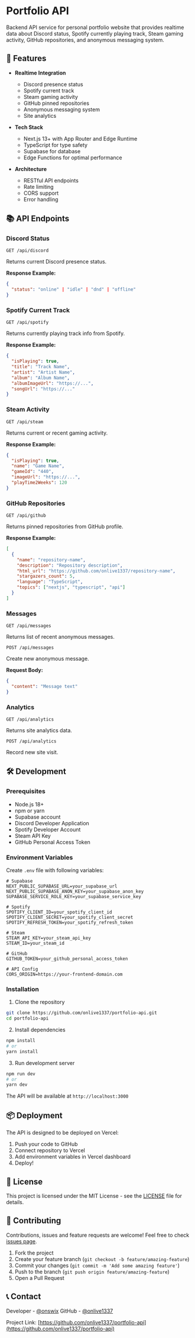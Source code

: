 # Portfolio API

Backend API service for personal portfolio website that provides realtime data about Discord status, Spotify currently playing track, Steam gaming activity, GitHub repositories, and anonymous messaging system.

## 🚀 Features

- **Realtime Integration**
  - Discord presence status
  - Spotify current track
  - Steam gaming activity
  - GitHub pinned repositories
  - Anonymous messaging system
  - Site analytics

- **Tech Stack**
  - Next.js 13+ with App Router and Edge Runtime
  - TypeScript for type safety
  - Supabase for database
  - Edge Functions for optimal performance

- **Architecture**
  - RESTful API endpoints
  - Rate limiting
  - CORS support
  - Error handling

## 📚 API Endpoints

### Discord Status
```
GET /api/discord
```
Returns current Discord presence status.

**Response Example:**
```json
{
  "status": "online" | "idle" | "dnd" | "offline"
}
```

### Spotify Current Track
```
GET /api/spotify
```
Returns currently playing track info from Spotify.

**Response Example:**
```json
{
  "isPlaying": true,
  "title": "Track Name",
  "artist": "Artist Name",
  "album": "Album Name",
  "albumImageUrl": "https://...",
  "songUrl": "https://..."
}
```

### Steam Activity
```
GET /api/steam
```
Returns current or recent gaming activity.

**Response Example:**
```json
{
  "isPlaying": true,
  "name": "Game Name",
  "gameId": "440",
  "imageUrl": "https://...",
  "playTime2Weeks": 120
}
```

### GitHub Repositories
```
GET /api/github
```
Returns pinned repositories from GitHub profile.

**Response Example:**
```json
[
  {
    "name": "repository-name",
    "description": "Repository description",
    "html_url": "https://github.com/onlive1337/repository-name",
    "stargazers_count": 5,
    "language": "TypeScript",
    "topics": ["nextjs", "typescript", "api"]
  }
]
```

### Messages
```
GET /api/messages
```
Returns list of recent anonymous messages.

```
POST /api/messages
```
Create new anonymous message.

**Request Body:**
```json
{
  "content": "Message text"
}
```

### Analytics
```
GET /api/analytics
```
Returns site analytics data.

```
POST /api/analytics
```
Record new site visit.

## 🛠️ Development

### Prerequisites

- Node.js 18+
- npm or yarn
- Supabase account
- Discord Developer Application
- Spotify Developer Account
- Steam API Key
- GitHub Personal Access Token

### Environment Variables

Create `.env` file with following variables:
```env
# Supabase
NEXT_PUBLIC_SUPABASE_URL=your_supabase_url
NEXT_PUBLIC_SUPABASE_ANON_KEY=your_supabase_anon_key
SUPABASE_SERVICE_ROLE_KEY=your_supabase_service_key

# Spotify
SPOTIFY_CLIENT_ID=your_spotify_client_id
SPOTIFY_CLIENT_SECRET=your_spotify_client_secret
SPOTIFY_REFRESH_TOKEN=your_spotify_refresh_token

# Steam
STEAM_API_KEY=your_steam_api_key
STEAM_ID=your_steam_id

# GitHub
GITHUB_TOKEN=your_github_personal_access_token

# API Config
CORS_ORIGIN=https://your-frontend-domain.com
```

### Installation

1. Clone the repository
```bash
git clone https://github.com/onlive1337/portfolio-api.git
cd portfolio-api
```

2. Install dependencies
```bash
npm install
# or
yarn install
```

3. Run development server
```bash
npm run dev
# or
yarn dev
```

The API will be available at `http://localhost:3000`

## 📦 Deployment

The API is designed to be deployed on Vercel:

1. Push your code to GitHub
2. Connect repository to Vercel
3. Add environment variables in Vercel dashboard
4. Deploy!

## 📝 License

This project is licensed under the MIT License - see the [LICENSE](LICENSE) file for details.

## 🤝 Contributing

Contributions, issues and feature requests are welcome! Feel free to check [issues page](https://github.com/onlive1337/portfolio-api/issues).

1. Fork the project
2. Create your feature branch (`git checkout -b feature/amazing-feature`)
3. Commit your changes (`git commit -m 'Add some amazing feature'`)
4. Push to the branch (`git push origin feature/amazing-feature`)
5. Open a Pull Request

## 📞 Contact

Developer - [@onswix](https://t.me/onswix)
GitHub - [@onlive1337](https://github.com/onlive1337)

Project Link: [https://github.com/onlive1337/portfolio-api](https://github.com/onlive1337/portfolio-api)
